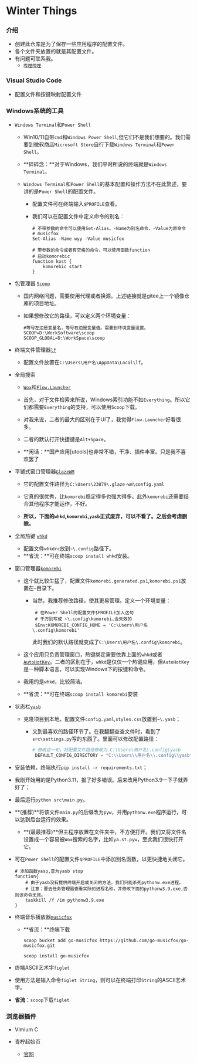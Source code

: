 # Winter Things

### 介绍

- 创建此仓库是为了保存一些应用程序的配置文件。
- 各个文件夹放置的就是其配置文件。
- 有问题可联系我。
  - [`哔哩哔哩`](https://space.bilibili.com/200569093)

### Visual Studio Code

- 配置文件和按键映射配置文件

### Windows系统的工具

- `Windows Terminal`和`Power Shell`
  
  - Win10/11自带`cmd`和`Windows Power Shell`,但它们不是我们想要的。我们需要到微软商店`Microsoft Store`自行下载`Windows Terminal`和`Power Shell`。
  
  - **碎碎念：**对于Windows，我们平时所说的终端就是`Windows Terminal`。
  
  - `Windows Terminal`和`Power Shell`的基本配置和操作方法不在此赘述，要讲的是`Power Shell`的配置文件。
    
    - 配置文件可在终端输入``$PROFILE``查看。
    
    - 我们可以在配置文件中定义命令的别名：
      
      ```shell
      # 不带参数的命令可以使用Set-Alias。-Name为别名命令，-Value为原命令
      # musicfox
      Set-Alias -Name wyy -Value musicfox
      
      # 带参数的命令或者有空格的命令，可以使用函数function
      # 启动komorebic
      function kost {
          komorebic start
      }
      ```

- 包管理器 [`Scoop`](https://gitee.com/glsnames/scoop-installer)
  
  - 国内网络问题，需要使用代理或者换源。上述链接就是gitee上一个镜像仓库的项目地址。
  
  - 如果想修改它的路径，可以定义两个环境变量：
    
    ```shel
    #等号左边是变量名，等号右边是变量值。需要到环境变量设置。
    SCOOP=D:\WorkSoftware\scoop
    SCOOP_GLOBAL=D:\WorkSpace\scoop
    ```

- 终端文件管理器[`lf`](https://github.com/gokcehan/lf)
  
  - 配置文件放置在``C:\Users\用户名\AppData\Local\lf``。

- 全局搜索
  - [`Wox`](https://github.com/Wox-launcher/Wox)和[`Flow.Launcher`](https://github.com/Flow-Launcher/Flow.Launcher)

  - 首先，对于文件检索来所说，Windows索引功能不如`Everything`。所以它们都需要`Everything`的支持，可以使用`Scoop`下载。

  - 对我来说，二者的最大的区别在于UI了，我觉得`Flow.Launcher`好看很多。
  
  - 二者的默认打开快捷键是``Alt+Space``。

  - **闲话：**国产应用[utools]也非常不错，干净、插件丰富。只是我不喜欢罢了

- 平铺式窗口管理器[`GlazeWM`](https://github.com/lars-berger/GlazeWM)
  
  - 它的配置文件路径为``C:\Users\23879\.glaze-wm\config.yaml``
  
  - 它真的很优秀，比`komorebi`稳定得多也强大得多。此外`komorebi`还需要结合其他程序才能运作，不好。
  
  - **所以，下面的`whkd`,`komorebi`,`yasb`正式废弃，可以不看了。之后会考虑删除。**

- 全局热键 [`whkd`](https://github.com/LGUG2Z/whkd)
  
  - 配置文件`whkdrc`放到`~\.config`路径下。
  - **省流：**可在终端``scoop install whkd``安装。

- 窗口管理器[`komorebi`](https://github.com/LGUG2Z/komorebi)
  
  - 这个就比较生猛了，配置文件`komorebi.generated.ps1`,`komorebi.ps1`放置在`~`目录下。
    
    - 当然，我推荐修改路径，使其更易管理。定义一个环境变量：
      
      ```shell
       # 在Power Shell的配置文件$PROFILE加入这句
       # 千万别写成 ~\.config\komorebi,会失效的
       $Env:KOMOREBI_CONFIG_HOME = 'C:\Users\用户名\.config\komorebi'
      ```
      
      此时我们的默认路径就变成了``C:\Users\用户名\.config\komorebi``。
  
  - 这个应用只负责管理窗口，热键绑定需要依靠上面的`whkd`或者[`AutoHotKey`](https://www.autohotkey.com/)。二者的区别在于，`whkd`是仅仅一个热键应用，但`AutoHotKey`是一种脚本语言，可以实现Windows下的按键和命令。
  
  - 我用的是`whkd`，比较简洁。
  
  - **省流：**可在终端``scoop install komorebi``安装

- 状态栏[`yasb`](https://github.com/denBot/yasb)
  
  - 克隆项目到本地，配置文件`config.yaml`,`styles.css`放置到`~\.yasb`；
    
    - 又到最喜欢的路径环节了。在我翻翻查查文件时，看到了``src\settings.py``写的东西了。里面可以修改配置路径：
      
      ```python
      # 修改这一句，将配置文件路径修改为 C:\Users\用户名\.config\yasb
       DEFAULT_CONFIG_DIRECTORY = "C:\\Users\\用户名\\.config\\yasb"
      ```

- 安装依赖，终端执行``pip install -r requirements.txt``；

- 我刚开始用的是Python3.11，报了好多错误。后来改用Python3.9一下子就弄好了；

- 最后运行``python src\main.py``。

- **(推荐)**将该文件`main.py`的后缀改为`pyw`，并用`pythonw.exe`程序运行，可以达到后台运行的效果。
  
  - **(最最推荐)**但主程序放置在文件夹中，不方便打开。我们又将文件名设置成一个容易被`Wox`搜索的名字，比如`ya.st.pyw`，至此我们很快打开它。

- 可在`Power Shell`的配置文件`$PROFILE`中添加别名函数，以更快捷地关闭它。
  
  ```shell
  # 添加函数yasp,意为yasb stop
  function{
      # 由于yasb没有提供终端开启或关闭的方法，我们只能杀死pythonw.exe进程。
      # 注意：要去任务管理器查看实际的进程名称，并修改下面的pythonw3.9.exe,否则该命令无效。
      taskkill /f /im pythonw3.9.exe
  }
  ```

- 终端音乐播放器[`musicfox`](https://github.com/go-musicfox/go-musicfox)
  
  - **省流：**终端下载
    
    ```shell
    scoop bucket add go-musicfox https://github.com/go-musicfox/go-musicfox.git
    
    scoop install go-musicfox
    ```

- 终端ASCII艺术字`figlet`

- 使用方法是输入命令``figlet String``，则可以在终端打印`String`的ASCII艺术字。

- **省流：**`scoop`下载`figlet`

### 浏览器插件

- Vimium C

- 青柠起始页

  - [官网](https://limestart.cn/)

